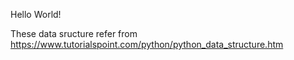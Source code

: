 Hello World!

These data sructure refer from https://www.tutorialspoint.com/python/python_data_structure.htm
